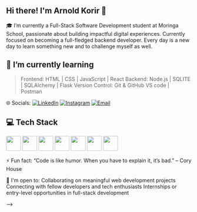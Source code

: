 ## Hi there! I'm Arnold Korir 👋

🎓 I’m currently a Full-Stack Software Development student at Moringa School, passionate about building impactful digital experiences. Currently focused on becoming a full-fledged backend developer. Every day is a new day to learn something new and to challenge myself as well. 



 ## 🌱 I’m currently learning 
  > Frontend: HTML | CSS | JavaScript | React
  > Backend: Node.js | SQLITE | SQLAlchemy | Flask
  > Version Control: Git & GitHub
  >  VS code | Postman      


 🌐 Socials:
 [![LinkedIn](https://img.shields.io/badge/LinkedIn-blue?style=for-the-badge&logo=linkedin)](https://www.linkedin.com/in/arnold-korir-858863299/)
[![Instagram](https://img.shields.io/badge/Instagram-E4405F?style=for-the-badge&logo=instagram&logoColor=white)](https://www.instagram.com/ar.noldkorir/)
[![Email](https://img.shields.io/badge/Email-D14836?style=for-the-badge&logo=gmail&logoColor=white)](mailto:arnoldkorir201@gmail.com)

      
## 💻 Tech Stack

<p align="left">
  <img src="https://cdn.jsdelivr.net/gh/devicons/devicon/icons/markdown/markdown-original.svg" width="40" height="40" />
  <img src="https://cdn.jsdelivr.net/gh/devicons/devicon/icons/javascript/javascript-original.svg" width="40" height="40" />
  <img src="https://cdn.jsdelivr.net/gh/devicons/devicon/icons/react/react-original.svg" width="40" height="40" />
  <img src="https://cdn.jsdelivr.net/gh/devicons/devicon/icons/html5/html5-original.svg" width="40" height="40" />
  <img src="https://cdn.jsdelivr.net/gh/devicons/devicon/icons/bootstrap/bootstrap-original.svg" width="40" height="40" />
  <img src="https://cdn.jsdelivr.net/gh/devicons/devicon/icons/npm/npm-original-wordmark.svg" width="40" height="40" />
  <img src="https://cdn.jsdelivr.net/gh/devicons/devicon/icons/css3/css3-original.svg" width="40" height="40" />
</p>


    
 ⚡ Fun fact: 
 “Code is like humor. When you have to explain it, it’s bad.” – Cory House

🤝 I'm open to:
Collaborating on meaningful web development projects
Connecting with fellow developers and tech enthusiasts
Internships or entry-level opportunities in full-stack development



-->
